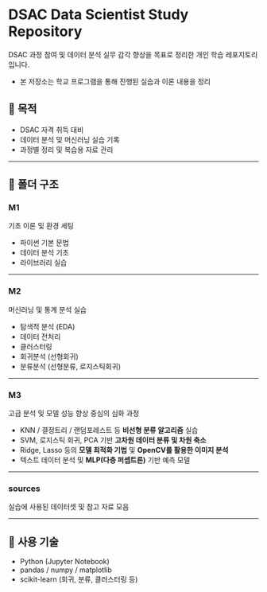 # DSAC Data Scientist Study Repository
DSAC 과정 참여 및 데이터 분석 실무 감각 향상을 목표로 정리한 개인 학습 레포지토리입니다.
- 본 저장소는 학교 프로그램을 통해 진행된 실습과 이론 내용을 정리


## 📘 목적
- DSAC 자격 취득 대비
- 데이터 분석 및 머신러닝 실습 기록
- 과정별 정리 및 복습용 자료 관리

---

## 📂 폴더 구조

### M1  
기초 이론 및 환경 세팅  
- 파이썬 기본 문법  
- 데이터 분석 기초  
- 라이브러리 실습

---

### M2  
머신러닝 및 통계 분석 실습  
- 탐색적 분석 (EDA)  
- 데이터 전처리  
- 클러스터링  
- 회귀분석 (선형회귀)  
- 분류분석 (선형분류, 로지스틱회귀)  

---

### M3  
고급 분석 및 모델 성능 향상 중심의 심화 과정  
- KNN / 결정트리 / 랜덤포레스트 등 **비선형 분류 알고리즘** 실습  
- SVM, 로지스틱 회귀, PCA 기반 **고차원 데이터 분류 및 차원 축소**  
- Ridge, Lasso 등의 **모델 최적화 기법** 및 **OpenCV를 활용한 이미지 분석**  
- 텍스트 데이터 분석 및 **MLP(다층 퍼셉트론)** 기반 예측 모델  

---

### sources  
실습에 사용된 데이터셋 및 참고 자료 모음

---

## 🧰 사용 기술
- Python (Jupyter Notebook)
- pandas / numpy / matplotlib  
- scikit-learn (회귀, 분류, 클러스터링 등)